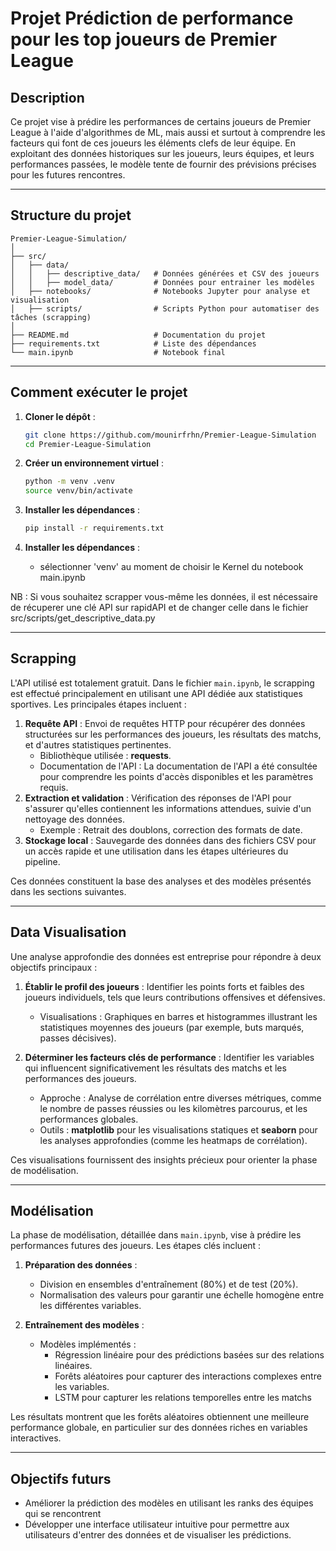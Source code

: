 # Projet **Prédiction de performance pour les top joueurs de Premier League**

## Description
Ce projet vise à prédire les performances de certains joueurs de Premier League à l'aide d'algorithmes de ML, mais aussi et surtout à comprendre les facteurs qui font de ces joueurs les éléments clefs de leur équipe. En exploitant des données historiques sur les joueurs, leurs équipes, et leurs performances passées, le modèle tente de fournir des prévisions précises pour les futures rencontres.

---

## Structure du projet

    Premier-League-Simulation/
    │
    ├── src/
    │   ├── data/
    │   │   ├── descriptive_data/   # Données générées et CSV des joueurs
    │   │   ├── model_data/         # Données pour entrainer les modèles
    │   ├── notebooks/              # Notebooks Jupyter pour analyse et visualisation
    │   ├── scripts/                # Scripts Python pour automatiser des tâches (scrapping)
    │
    ├── README.md                   # Documentation du projet
    ├── requirements.txt            # Liste des dépendances
    └── main.ipynb                  # Notebook final

---

## Comment exécuter le projet

1. **Cloner le dépôt** :
   ```bash
   git clone https://github.com/mounirfrhn/Premier-League-Simulation
   cd Premier-League-Simulation
   ```

2. **Créer un environnement virtuel** :
   ```bash
   python -m venv .venv
   source venv/bin/activate
   ```

3. **Installer les dépendances** :
   ```bash
   pip install -r requirements.txt
   ```

4. **Installer les dépendances** :
   - sélectionner 'venv' au moment de choisir le Kernel du notebook main.ipynb

NB : Si vous souhaitez scrapper vous-même les données, il est nécessaire de récuperer une clé API sur rapidAPI et de changer celle dans le fichier src/scripts/get_descriptive_data.py

---

## Scrapping
L'API utilisé est totalement gratuit.
Dans le fichier `main.ipynb`, le scrapping est effectué principalement en utilisant une API dédiée aux statistiques sportives. Les principales étapes incluent :

1. **Requête API** : Envoi de requêtes HTTP pour récupérer des données structurées sur les performances des joueurs, les résultats des matchs, et d'autres statistiques pertinentes.
   - Bibliothèque utilisée : **requests**.
   - Documentation de l'API : La documentation de l'API a été consultée pour comprendre les points d'accès disponibles et les paramètres requis.
2. **Extraction et validation** : Vérification des réponses de l'API pour s'assurer qu'elles contiennent les informations attendues, suivie d'un nettoyage des données.
   - Exemple : Retrait des doublons, correction des formats de date.
3. **Stockage local** : Sauvegarde des données dans des fichiers CSV pour un accès rapide et une utilisation dans les étapes ultérieures du pipeline.

Ces données constituent la base des analyses et des modèles présentés dans les sections suivantes.

---

## Data Visualisation
Une analyse approfondie des données est entreprise pour répondre à deux objectifs principaux :

1. **Établir le profil des joueurs** : Identifier les points forts et faibles des joueurs individuels, tels que leurs contributions offensives et défensives.
   - Visualisations : Graphiques en barres et histogrammes illustrant les statistiques moyennes des joueurs (par exemple, buts marqués, passes décisives).

2. **Déterminer les facteurs clés de performance** : Identifier les variables qui influencent significativement les résultats des matchs et les performances des joueurs.
   - Approche : Analyse de corrélation entre diverses métriques, comme le nombre de passes réussies ou les kilomètres parcourus, et les performances globales.
   - Outils : **matplotlib** pour les visualisations statiques et **seaborn** pour les analyses approfondies (comme les heatmaps de corrélation).

Ces visualisations fournissent des insights précieux pour orienter la phase de modélisation.

---

## Modélisation
La phase de modélisation, détaillée dans `main.ipynb`, vise à prédire les performances futures des joueurs. Les étapes clés incluent :

1. **Préparation des données** :
   - Division en ensembles d'entraînement (80%) et de test (20%).
   - Normalisation des valeurs pour garantir une échelle homogène entre les différentes variables.

2. **Entraînement des modèles** :
   - Modèles implémentés :
     - Régression linéaire pour des prédictions basées sur des relations linéaires.
     - Forêts aléatoires pour capturer des interactions complexes entre les variables.
     - LSTM pour capturer les relations temporelles entre les matchs

Les résultats montrent que les forêts aléatoires obtiennent une meilleure performance globale, en particulier sur des données riches en variables interactives.

---

## Objectifs futurs
- Améliorer la prédiction des modèles en utilisant les ranks des équipes qui se rencontrent
- Développer une interface utilisateur intuitive pour permettre aux utilisateurs d'entrer des données et de visualiser les prédictions.
